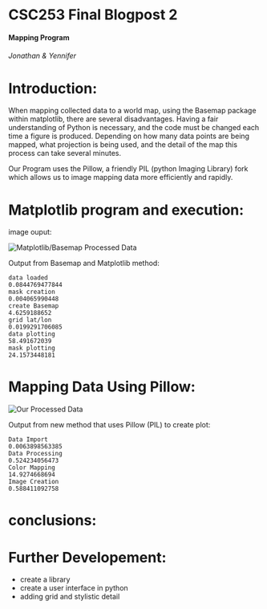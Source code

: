 CSC253 Final Blogpost 2
==========
####  Mapping Program 
###### Jonathan &amp; Yennifer

Introduction:
============
When mapping collected data to a world map, using the Basemap package within matplotlib, there are several disadvantages. Having a fair understanding of Python is necessary, and the code must be changed each time a figure is produced. Depending on how many data points are being mapped, what projection is being used, and the detail of the map this process can take several minutes.

Our Program uses the Pillow, a friendly PIL (python Imaging Library) fork which allows us to image mapping data more efficiently and rapidly. 


Matplotlib program and execution: 
=====================================


image ouput: 

![Matplotlib/Basemap Processed Data](https://www.dropbox.com/s/v6ih909lk6xpce7/basemap-ex-sm.png?dl=0)


Output from Basemap and Matplotlib method:
```
data loaded
0.0844769477844
mask creation
0.004065990448
create Basemap
4.6259188652
grid lat/lon
0.0199291706085
data plotting
58.491672039
mask plotting
24.1573448181
```


Mapping Data Using Pillow: 
===========================

![Our Processed Data](https://www.dropbox.com/s/1dkmwi69i7ly7g1/sgs20-sm.png?dl=0)

Output from new method that uses Pillow (PIL) to create plot:
```
Data Import
0.0063898563385
Data Processing
0.524234056473
Color Mapping
14.9274668694
Image Creation
0.588411092758
```

conclusions:
===========


Further Developement: 
======================
- create a library
- create a user interface in python 
- adding grid and stylistic detail 





